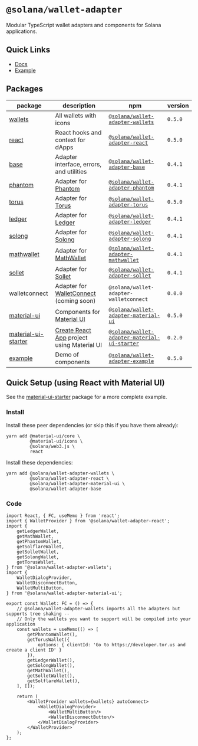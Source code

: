 # `@solana/wallet-adapter`

Modular TypeScript wallet adapters and components for Solana applications.

<!-- @TODO -->

## Quick Links

- [Docs](https://solana-labs.github.io/wallet-adapter/)
- [Example](https://solana-labs.github.io/wallet-adapter/example/)

## Packages

| package                                                                                                       | description                                                                 | npm                                                                                                                      | version |
|---------------------------------------------------------------------------------------------------------------|-----------------------------------------------------------------------------|--------------------------------------------------------------------------------------------------------------------------|---------|
| [wallets](https://github.com/solana-labs/wallet-adapter/tree/master/packages/wallets)                         | All wallets with icons                                                      | [`@solana/wallet-adapter-wallets`](https://www.npmjs.com/package/@solana/wallet-adapter-wallets)                         | `0.5.0` |
| [react](https://github.com/solana-labs/wallet-adapter/tree/master/packages/react)                             | React hooks and context for dApps                                           | [`@solana/wallet-adapter-react`](https://www.npmjs.com/package/@solana/wallet-adapter-react)                             | `0.5.0` |
| [base](https://github.com/solana-labs/wallet-adapter/tree/master/packages/base)                               | Adapter interface, errors, and utilities                                    | [`@solana/wallet-adapter-base`](https://www.npmjs.com/package/@solana/wallet-adapter-base)                               | `0.4.1` |
| [phantom](https://github.com/solana-labs/wallet-adapter/tree/master/packages/phantom)                         | Adapter for [Phantom](https://www.phantom.app)                              | [`@solana/wallet-adapter-phantom`](https://www.npmjs.com/package/@solana/wallet-adapter-phantom)                         | `0.4.1` |
| [torus](https://github.com/solana-labs/wallet-adapter/tree/master/packages/torus)                             | Adapter for [Torus](https://tor.us)                                         | [`@solana/wallet-adapter-torus`](https://www.npmjs.com/package/@solana/wallet-adapter-torus)                             | `0.5.0` |
| [ledger](https://github.com/solana-labs/wallet-adapter/tree/master/packages/ledger)                           | Adapter for [Ledger](https://www.ledger.com)                                | [`@solana/wallet-adapter-ledger`](https://www.npmjs.com/package/@solana/wallet-adapter-ledger)                           | `0.4.1` |
| [solong](https://github.com/solana-labs/wallet-adapter/tree/master/packages/solong)                           | Adapter for [Solong](https://solongwallet.com)                              | [`@solana/wallet-adapter-solong`](https://www.npmjs.com/package/@solana/wallet-adapter-solong)                           | `0.4.1` |
| [mathwallet](https://github.com/solana-labs/wallet-adapter/tree/master/packages/mathwallet)                   | Adapter for [MathWallet](https://mathwallet.org)                            | [`@solana/wallet-adapter-mathwallet`](https://www.npmjs.com/package/@solana/wallet-adapter-mathwallet)                   | `0.4.1` |
| [sollet](https://github.com/solana-labs/wallet-adapter/tree/master/packages/sollet)                           | Adapter for [Sollet](https://www.sollet.io)                                 | [`@solana/wallet-adapter-sollet`](https://www.npmjs.com/package/@solana/wallet-adapter-sollet)                           | `0.4.1` |
| walletconnect                                                                                                 | Adapter for [WalletConnect](https://walletconnect.org/) (coming soon)       | `@solana/wallet-adapter-walletconnect`                                                                                   | `0.0.0` |
| [material-ui](https://github.com/solana-labs/wallet-adapter/tree/master/packages/material-ui)                 | Components for [Material UI](https://material-ui.com)                       | [`@solana/wallet-adapter-material-ui`](https://www.npmjs.com/package/@solana/wallet-adapter-material-ui)                 | `0.5.0` |
| [material-ui-starter](https://github.com/solana-labs/wallet-adapter/tree/master/packages/material-ui-starter) | [Create React App](https://create-react-app.dev/) project using Material UI | [`@solana/wallet-adapter-material-ui-starter`](https://www.npmjs.com/package/@solana/wallet-adapter-material-ui-starter) | `0.2.0` |
| [example](https://github.com/solana-labs/wallet-adapter/tree/master/packages/example)                         | Demo of components                                                          | [`@solana/wallet-adapter-example`](https://www.npmjs.com/package/@solana/wallet-adapter-example)                         | `0.5.0` |

## Quick Setup (using React with Material UI)

See the [material-ui-starter](https://github.com/solana-labs/wallet-adapter/tree/master/packages/material-ui-starter) package for a more complete example.

### Install

Install these peer dependencies (or skip this if you have them already):
```shell
yarn add @material-ui/core \
         @material-ui/icons \
         @solana/web3.js \
         react
```

Install these dependencies:
```shell
yarn add @solana/wallet-adapter-wallets \
         @solana/wallet-adapter-react \
         @solana/wallet-adapter-material-ui \
         @solana/wallet-adapter-base
```

### Code

```tsx
import React, { FC, useMemo } from 'react';
import { WalletProvider } from '@solana/wallet-adapter-react';
import {
    getLedgerWallet,
    getMathWallet,
    getPhantomWallet,
    getSolflareWallet,
    getSolletWallet,
    getSolongWallet,
    getTorusWallet,
} from '@solana/wallet-adapter-wallets';
import {
    WalletDialogProvider,
    WalletDisconnectButton,
    WalletMultiButton,
} from '@solana/wallet-adapter-material-ui';

export const Wallet: FC = () => {
    // @solana/wallet-adapter-wallets imports all the adapters but supports tree shaking --
    // Only the wallets you want to support will be compiled into your application
    const wallets = useMemo(() => [
        getPhantomWallet(),
        getTorusWallet({
            options: { clientId: 'Go to https://developer.tor.us and create a client ID' }
        }),
        getLedgerWallet(),
        getSolongWallet(),
        getMathWallet(),
        getSolletWallet(),
        getSolflareWallet(),
    ], []);

    return (
        <WalletProvider wallets={wallets} autoConnect>
            <WalletDialogProvider>
                <WalletMultiButton/>
                <WalletDisconnectButton/>
            </WalletDialogProvider>
        </WalletProvider>
    );
};
```
